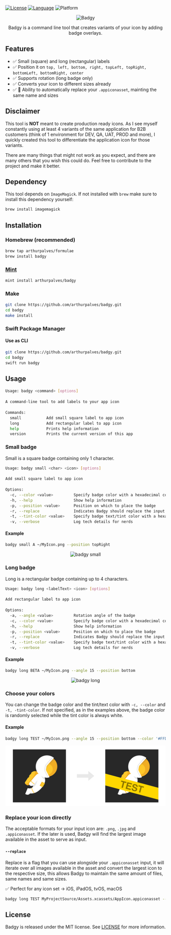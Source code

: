 [![License](https://img.shields.io/github/license/arthurpalves/badgy)](https://github.com/arthurpalves/badgy/blob/master/LICENSE)
[![Language](https://img.shields.io/badge/language-swift-orange.svg?style=flat)](https://developer.apple.com/swift)
![Platform](https://img.shields.io/badge/platform-osx-lightgrey)

<p align="center">
<img src="Assets/badgy.png" title="Badgy">
</p>

<p align="center">Badgy is a command line tool that creates variants of your icon by adding badge overlays.</p>

## Features

- ✅ Small (square) and long (rectangular) labels
- ✅ Position it on `top, left, bottom, right, topLeft, topRight, bottomLeft, bottomRight, center`
- ✅ Supports rotation (long badge only)
- ✅ Converts your icon to different sizes already
- ✅ 🚀 Ability to automatically replace your `.appiconasset`, mainting the same name and sizes

## Disclaimer

This tool is **NOT** meant to create production ready icons. As I see myself constantly using at least 4 variants of the same application for B2B customers (think of 1 environment for DEV, QA, UAT, PROD and more), I quickly created this tool to differentiate the application icon for those variants.

There are many things that might not work as you expect, and there are many others that you wish this could do. Feel free to contribute to the project and make it better.

## Dependency

This tool depends on `ImageMagick`. If not installed with `brew` make sure to install this dependency yourself:
```sh
brew install imagemagick
```

## Installation

### Homebrew (recommended)

```sh
brew tap arthurpalves/formulae
brew install badgy
```

### [Mint](https://github.com/yonaskolb/Mint)

```sh
mint install arthurpalves/badgy
```

### Make

```sh
git clone https://github.com/arthurpalves/badgy.git
cd badgy
make install
```
### Swift Package Manager

#### Use as CLI

```sh
git clone https://github.com/arthurpalves/badgy.git
cd badgy
swift run badgy
```

## Usage

```sh
Usage: badgy <command> [options]

A command-line tool to add labels to your app icon

Commands:
  small           Add small square label to app icon
  long            Add rectangular label to app icon
  help            Prints help information
  version         Prints the current version of this app
```

### Small badge

Small is a square badge containing only 1 character.

```sh
Usage: badgy small <char> <icon> [options]

Add small square label to app icon

Options:
  -c, --color <value>         Specify badge color with a hexadecimal color code
  -h, --help                  Show help information
  -p, --position <value>      Position on which to place the badge
  -r, --replace               Indicates Badgy should replace the input icon
  -t, --tint-color <value>    Specify badge text/tint color with a hexadecimal color code
  -v, --verbose               Log tech details for nerds
```

#### Example
```sh
badgy small A ~/MyIcon.png --position topRight
```
<p align="center">
<img src="Assets/a_small_sample.png" title="badgy small">
</p>

### Long badge

Long is a rectangular badge containing up to 4 characters.

```sh
Usage: badgy long <labelText> <icon> [options]

Add rectangular label to app icon

Options:
  -a, --angle <value>         Rotation angle of the badge
  -c, --color <value>         Specify badge color with a hexadecimal color code
  -h, --help                  Show help information
  -p, --position <value>      Position on which to place the badge
  -r, --replace               Indicates Badgy should replace the input icon
  -t, --tint-color <value>    Specify badge text/tint color with a hexadecimal color code
  -v, --verbose               Log tech details for nerds
```

#### Example
```sh
badgy long BETA ~/MyIcon.png --angle 15 --position bottom
```
<p align="center">
<img src="Assets/beta_long_sample.png" title="badgy long">
</p>

### Choose your colors

You can change the badge color and the tint/text color with `-c, --color` and `-t, -tint-color`.
If not specified, as in the examples above, the badge color is randomly selected while the tint color is always white.

#### Example
```sh
badgy long TEST ~/MyIcon.png --angle 15 --position bottom --color '#FFD700' --tint-color '#8B7500'
```
<p align="center">
<img src="Assets/test_long_sample.png" title="badgy long color">
</p>

### Replace your icon directly

The acceptable formats for your input icon are: `.png`, `.jpg` and `.appiconasset`.
If the later is used, Badgy will find the largest image available in the asset to serve as input.

#### `--replace`

Replace is a flag that you can use alongside your `.appiconasset` input, it will iterate over all images available in the asset and convert the largest icon to the respective size, this allows Badgy to maintain the same amount of files, same names and same sizes.

✅ Perfect for any icon set -> iOS, iPadOS, tvOS, macOS

```sh
badgy long TEST MyProjectSource/Assets.xcassets/AppIcon.appiconasset --angle 15 --position bottom --replace
```

## License

Badgy is released under the MIT license. See [LICENSE](https://github.com/arthurpalves/badgy/blob/master/LICENSE) for more information.
